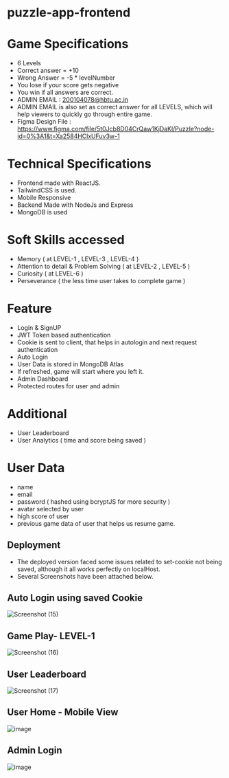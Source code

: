 # puzzle-app-frontend

# Game Specifications
- 6 Levels
- Correct answer = +10
- Wrong Answer = -5 * levelNumber
- You lose if your score gets negative
- You win if all answers are correct.
- ADMIN EMAIL : 200104078@hbtu.ac.in
- ADMIN EMAIL is also set as correct answer for all LEVELS, which will help viewers to quickly go through entire game.
- Figma Design File : https://www.figma.com/file/5t0Jcb8D04CrQaw1KjDaKl/Puzzle?node-id=0%3A1&t=Xa2584HClxUFuv3w-1

# Technical Specifications 
- Frontend made with ReactJS.
- TailwindCSS is used.
- Mobile Responsive
- Backend Made with NodeJs and Express
- MongoDB is used

# Soft Skills accessed
- Memory ( at LEVEL-1 , LEVEL-3 , LEVEL-4 )
- Attention to detail & Problem Solving ( at LEVEL-2 , LEVEL-5 )
- Curiosity ( at LEVEL-6 )
- Perseverance ( the less time user takes to complete game )

# Feature
- Login & SignUP
- JWT Token based authentication
- Cookie is sent to client, that helps in autologin and next request authentication
- Auto Login
- User Data is stored in MongoDB Atlas
- If refreshed, game will start where you left it.
- Admin Dashboard
- Protected routes for user and admin

# Additional
- User Leaderboard
- User Analytics ( time and score being saved )

# User Data
- name
- email
- password ( hashed using bcryptJS for more security )
- avatar selected by user
- high score of user
- previous game data of user that helps us resume game.

## Deployment
- The deployed version faced some issues related to set-cookie not being saved, although it all works perfectly on localHost.
- Several Screenshots have been attached below.


## Auto Login using saved Cookie
![Screenshot (15)](https://user-images.githubusercontent.com/86708181/232351243-9ecd153f-cf96-466d-8958-c47a6b9a3b26.png)

## Game Play- LEVEL-1
![Screenshot (16)](https://user-images.githubusercontent.com/86708181/232351272-2feb28a6-241a-4d99-b890-0bf423b05619.png)

## User Leaderboard
![Screenshot (17)](https://user-images.githubusercontent.com/86708181/232351468-65f746ce-b4d3-4a37-a016-19b865baae34.png)

## User Home - Mobile View
![image](https://user-images.githubusercontent.com/86708181/232351605-f74ab20d-e3e7-43b3-87bb-0c5594e039ec.png)

## Admin Login
![image](https://user-images.githubusercontent.com/86708181/232351875-73af1b06-498c-4b5d-a651-0eb89010901e.png)
